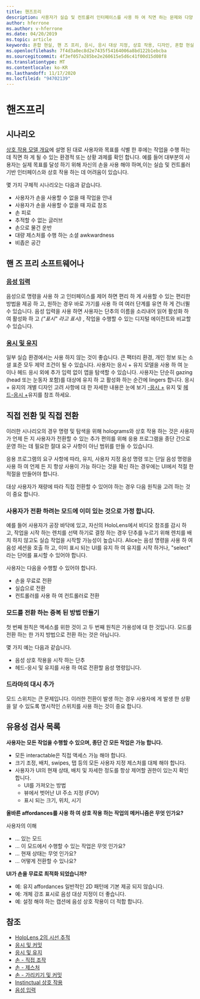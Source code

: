 ```yaml
---
title: 핸즈프리
description: 사용자가 실습 및 컨트롤러 인터페이스를 사용 하 여 직면 하는 문제와 다양 한 실습에 대 한 대안에 대해 알아보세요.
author: hferrone
ms.author: v-hferrone
ms.date: 04/20/2019
ms.topic: article
keywords: 혼합 현실, 핸 즈 프리, 응시, 응시 대상 지정, 상호 작용, 디자인, 혼합 현실 헤드셋, windows mixed Reality 헤드셋, 가상 현실 헤드셋, HoloLens, MRTK, 혼합 현실 도구 키트, 음성 입력, 유용성
ms.openlocfilehash: 7f4d3a0ec8d2e7435f54164006a8bd122b1ebcba
ms.sourcegitcommit: 4f3ef057a285be2e260615e5d6c41f00d15d08f8
ms.translationtype: MT
ms.contentlocale: ko-KR
ms.lasthandoff: 11/17/2020
ms.locfileid: "94702139"
---
```

# <a name="hands-free"></a>핸즈프리

## <a name="scenarios"></a>시나리오

[상호 작용 모델 개요](interaction-fundamentals.md)에 설명 된 대로 사용자와 목표를 식별 한 후에는 작업을 수행 하는 데 직면 하 게 될 수 있는 환경적 또는 상황 과제를 확인 합니다. 예를 들어 대부분의 사용자는 실제 목표를 달성 하기 위해 자신의 손을 사용 해야 하며,이는 실습 및 컨트롤러 기반 인터페이스와 상호 작용 하는 데 어려움이 있습니다. 

몇 가지 구체적 시나리오는 다음과 같습니다. 
* 사용자가 손을 사용할 수 없을 때 작업을 안내
* 사용자가 손을 사용할 수 없을 때 자료 참조
* 손 피로
* 추적할 수 없는 글러브
* 손으로 물건 운반
* 대량 제스처를 수행 하는 소셜 awkwardness
* 비좁은 공간


## <a name="hands-free-modalities"></a>핸 즈 프리 소프트웨어나

### <a name="voice-input"></a>[음성 입력 ](voice-input.md)

음성으로 명령을 사용 하 고 인터페이스를 제어 하면 편리 하 게 사용할 수 있는 편리한 방법을 제공 하 고, 원하는 경우 바로 가기를 사용 하 여 여러 단계를 유연 하 게 건너뛸 수 있습니다. 음성 입력을 사용 하면 사용자는 단추의 이름을 소리내어 읽어 활성화 하 여 활성화 하 고 _("표시" 라고 표시)_ , 작업을 수행할 수 있는 디지털 에이전트와 비교할 수 있습니다.


### <a name="gaze-and-dwell"></a>[응시 및 유지](gaze-and-dwell.md)

일부 실습 환경에서는 사용 하지 않는 것이 좋습니다. 큰 팩터리 환경, 개인 정보 또는 소셜 표준 모두 제약 조건이 될 수 있습니다. 사용자는 응시 + 유지 모델을 사용 하 여 눈 이나 헤드 응시 외에 추가 입력 없이 앱을 탐색할 수 있습니다. 사용자는 단순히 gazing (head 또는 눈동자 포함)를 대상에 유지 하 고 활성화 하는 순간에 lingers 합니다. 응시 + 유지의 개별 디자인 고려 사항에 대 한 자세한 내용은 눈에 보기 [-응시 +](gaze-and-dwell-eyes.md) 유지 및 [헤드-응시 +](gaze-and-dwell-head.md)유지를 참조 하세요.


## <a name="transitioning-in-and-out-of-hands-free"></a>직접 전환 및 직접 전환

이러한 시나리오의 경우 명령 및 탐색을 위해 holograms와 상호 작용 하는 것은 사용자가 언제 든 지 사용자가 전환할 수 있는 추가 편의를 위해 응용 프로그램을 종단 간으로 운영 하는 데 필요한 절대 요구 사항이 아닌 범위를 만들 수 있습니다. 

응용 프로그램의 요구 사항에 따라, 유지, 사용자 지정 음성 명령 또는 단일 음성 명령을 사용 하 여 언제 든 지 항상 사용이 가능 하다는 것을 확신 하는 경우에는 UI에서 적절 한 적절을 만들어야 합니다. 

대상 사용자가 재량에 따라 직접 전환할 수 있어야 하는 경우 다음 원칙을 고려 하는 것이 중요 합니다.

### <a name="assume-the-user-is-already-in-the-mode-that-they-want-to-switch-to"></a>사용자가 전환 하려는 모드에 이미 있는 것으로 가정 합니다.
예를 들어 사용자가 공장 바닥에 있고, 자신의 HoloLens에서 비디오 참조를 감시 하 고, 작업을 시작 하는 렌치를 선택 하기로 결정 하는 경우 단추를 누르기 위해 렌치를 배치 하지 않고도 실습 작업을 시작할 가능성이 높습니다. Alice는 음성 명령을 사용 하 여 음성 세션을 호출 하 고, 이미 표시 되는 UI를 유지 하 여 유지를 시작 하거나, "select" 라는 단어를 표시할 수 있어야 합니다.

사용자는 다음을 수행할 수 있어야 합니다. 
* 손을 무료로 전환
* 실습으로 전환
* 컨트롤러를 사용 하 여 컨트롤러로 전환 

### <a name="create-redundant-ways-to-switch-modes"></a>모드를 전환 하는 중복 된 방법 만들기
첫 번째 원칙은 액세스를 위한 것이 고 두 번째 원칙은 가용성에 대 한 것입니다. 모드를 전환 하는 한 가지 방법으로 전환 하는 것은 아닙니다. 

몇 가지 예는 다음과 같습니다. 
* 음성 상호 작용을 시작 하는 단추
* 헤드-응시 및 유지를 사용 하 여로 전환할 음성 명령입니다.

### <a name="add-a-dash-of-drama"></a>드라마의 대시 추가
모드 스위치는 큰 문제입니다. 이러한 전환이 발생 하는 경우 사용자에 게 발생 한 상황을 알 수 있도록 명시적인 스위치를 사용 하는 것이 중요 합니다. 


## <a name="usability-checklist"></a>유용성 검사 목록

**사용자는 모든 작업을 수행할 수 있으며, 종단 간 모든 작업은 가능 합니다.**
* 모든 interactable은 직접 액세스 가능 해야 합니다.
* 크기 조정, 배치, swipes, 탭 등의 모든 사용자 지정 제스처를 대체 해야 합니다.
* 사용자가 UI의 현재 상태, 배치 및 자세한 정도를 항상 제어할 권한이 있는지 확인 합니다.
    * UI를 가져오는 방법
    * 뷰에서 벗어난 UI 주소 지정 (FOV)
    * 표시 되는 크기, 위치, 시기

**올바른 affordances를 사용 하 여 상호 작용 하는 작업의 메커니즘은 무엇 인가요?**

사용자의 이해
* ... 있는 모드
* ... 이 모드에서 수행할 수 있는 작업은 무엇 인가요?
* ... 현재 상태는 무엇 인가요?
* ... 어떻게 전환할 수 있나요?
    
**UI가 손을 무료로 최적화 되었습니까?**   

* 예: 유지 affordances 일반적인 2D 패턴에 기본 제공 되지 않습니다.
* 예: 개체 강조 표시로 음성 대상 지정이 더 좋습니다.
* 예: 설정 해야 하는 캡션에 음성 상호 작용이 더 적합 합니다.


## <a name="see-also"></a>참조
* [HoloLens 2의 시선 추적](eye-tracking.md)
* [응시 및 커밋](gaze-and-commit.md)
* [응시 및 유지](gaze-and-dwell.md)
* [손 - 직접 조작](direct-manipulation.md)
* [손 - 제스처](gaze-and-commit.md#composite-gestures)
* [손 - 가리키기 및 커밋](point-and-commit.md)
* [Instinctual 상호 작용](interaction-fundamentals.md)
* [음성 입력 ](voice-input.md)
